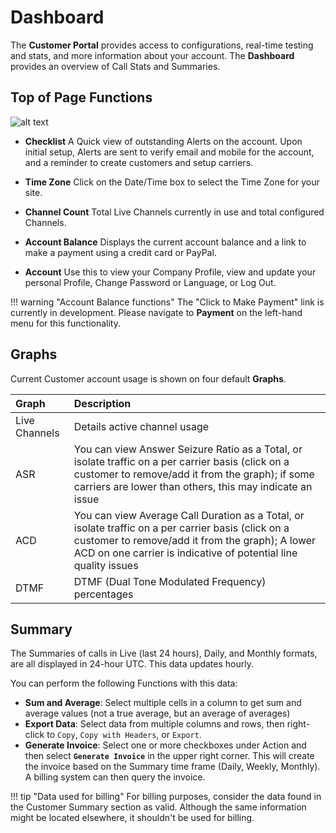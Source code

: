 # Dashboard
The **Customer Portal** provides access to configurations, real-time testing and stats, and more information about your account. The **Dashboard** provides an overview of Call Stats and Summaries.

## Top of Page Functions
![alt text][cp-dash]

+ **Checklist** A Quick view of outstanding Alerts on the account. Upon initial setup, Alerts are sent to verify email and mobile for the account, and a reminder to create customers and setup carriers. 

+ **Time Zone** Click on the Date/Time box to select the Time Zone for your site. 

+ **Channel Count** Total Live Channels currently in use and total configured Channels.

+ **Account Balance** Displays the current account balance and a link to make a payment using a credit card or PayPal. 

+ **Account** Use this to view your Company Profile, view and update your personal Profile, Change Password or Language, or Log Out.


!!! warning "Account Balance functions"
    The "Click to Make Payment" link is currently in development. Please navigate to **Payment** on the left-hand menu for this functionality. 


## Graphs
Current Customer account usage is shown on four default **Graphs**.

|Graph|Description |
|:------------|:-------------------------------------------------|
|Live Channels |Details active channel usage|
|ASR |You can view Answer Seizure Ratio as a Total, or isolate traffic on a per carrier basis (click on a customer to remove/add it from the graph); if some carriers are lower than others, this may indicate an issue|
|ACD|You can view Average Call Duration as a Total, or isolate traffic on a per carrier basis (click on a customer to remove/add it from the graph); A lower ACD on one carrier is indicative of potential line quality issues|
|DTMF |DTMF (Dual Tone Modulated Frequency) percentages|

## Summary 
The Summaries of calls in Live (last 24 hours), Daily, and Monthly formats, are all displayed in 24-hour UTC. This data updates hourly. 

You can perform the following Functions with this data:

+ **Sum and Average**: Select multiple cells in a column to get sum and average values (not a true average, but an average of averages)
+ **Export Data**: Select data from multiple columns and rows, then right-click to `Copy`, `Copy with Headers`, or `Export`.
+ **Generate Invoice**: Select one or more checkboxes under Action and then select **`Generate Invoice`** in the upper right corner. This will create the invoice based on the Summary time frame (Daily, Weekly, Monthly). A billing system can then query the invoice. 

!!! tip "Data used for billing"
     For billing purposes, consider the data found in the Customer Summary section as valid. Although the same information might be located elsewhere, it shouldn't be used for billing.

[cp-dash]: /customer-portal/img/cp-dash.png "Top of Page"
